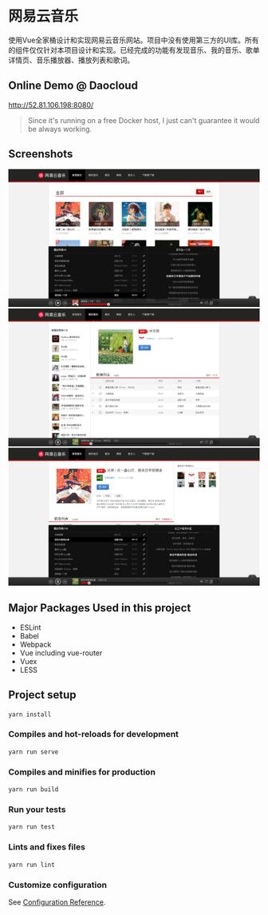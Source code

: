 # 网易云音乐
使用Vue全家桶设计和实现网易云音乐网站。项目中没有使用第三方的UI库。所有的组件仅仅针对本项目设计和实现。已经完成的功能有发现音乐、我的音乐、歌单详情页、音乐播放器、播放列表和歌词。

## Online Demo @ Daocloud
http://52.81.106.198:8080/
> Since it's running on a free Docker host, I just can't guarantee it would be always working.

## Screenshots
![image](https://github.com/weiwei-web-road/netease-music-vue/blob/master/screenshots/netease-music-home.png)
![image](https://github.com/weiwei-web-road/netease-music-vue/blob/master/screenshots/netease-music-my-music.png)
![image](https://github.com/weiwei-web-road/netease-music-vue/blob/master/screenshots/netease-music-detail.png)

## Major Packages Used in this project
- ESLint
- Babel
- Webpack
- Vue including vue-router
- Vuex
- LESS

## Project setup
```
yarn install
```

### Compiles and hot-reloads for development
```
yarn run serve
```

### Compiles and minifies for production
```
yarn run build
```

### Run your tests
```
yarn run test
```

### Lints and fixes files
```
yarn run lint
```

### Customize configuration
See [Configuration Reference](https://cli.vuejs.org/config/).
